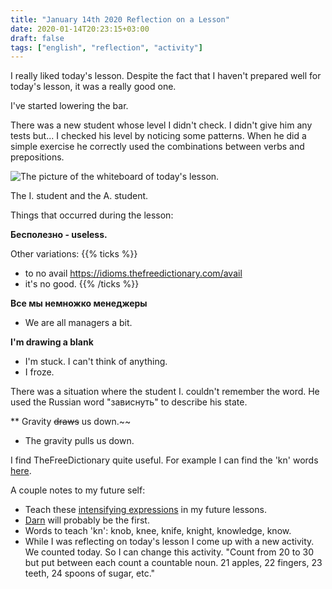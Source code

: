 ```yaml
---
title: "January 14th 2020 Reflection on a Lesson"
date: 2020-01-14T20:23:15+03:00
draft: false
tags: ["english", "reflection", "activity"]
---
```


I really liked today's lesson. Despite the fact that I haven't prepared well for today's lesson, it was a really good one.

I've started lowering the bar.

There was a new student whose level I didn't check. I didn't give him any tests but... I checked his level by noticing some patterns. When he did a simple exercise he correctly used the combinations between verbs and prepositions.

![The picture of the whiteboard of today's lesson.](/images/03_reflection_whiteboard.jpg)

The I. student and the A. student.

Things that occurred during the lesson:

**Бесполезно - useless.**

Other variations:
{{% ticks %}}
* to no avail https://idioms.thefreedictionary.com/avail
* it's no good.
{{% /ticks %}}

**Все мы немножко менеджеры**

* We are all managers a bit.

**I'm drawing a blank**

* I'm stuck. I can't think of anything.
* I froze.

There was a situation where the student I. couldn't remember the word. He used the Russian word "зависнуть" to describe his state.

** Gravity ~~draws~~ us down.~~

* The gravity pulls us down.

I find TheFreeDictionary quite useful. For example I can find the 'kn' words [here](https://www.thefreedictionary.com/words-that-start-with-kn).

A couple notes to my future self:

* Teach these [intensifying expressions](https://dictionary.cambridge.org/topics/language/intensifying-expressions/) in my future lessons.
* [Darn](https://dictionary.cambridge.org/dictionary/english/darn?topic=intensifying-expressions) will probably be the first.
* Words to teach 'kn': knob, knee, knife, knight, knowledge, know.
* While I was reflecting on today's lesson I come up with a new activity. We counted today. So I can change this activity. "Count from 20 to 30 but put between each count a countable noun. 21 apples, 22 fingers, 23 teeth, 24 spoons of sugar, etc."
